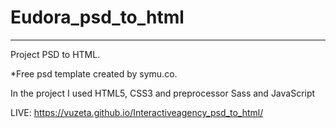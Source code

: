 # Eudora_psd_to_html
-------------------------------
Project PSD to HTML.

*Free psd template created by symu.co.

In the project I used HTML5, CSS3 and preprocessor Sass and JavaScript

LIVE: https://vuzeta.github.io/Interactiveagency_psd_to_html/
